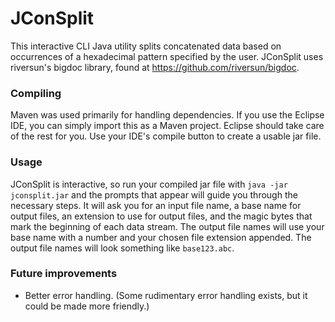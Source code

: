 # JConSplit
This interactive CLI Java utility splits concatenated data based on occurrences of a hexadecimal pattern specified by the user. JConSplit uses riversun's bigdoc library, found at https://github.com/riversun/bigdoc.

### Compiling
Maven was used primarily for handling dependencies. If you use the Eclipse IDE, you can simply import this as a Maven project. Eclipse should take care of the rest for you. Use your IDE's compile button to create a usable jar file.

### Usage
JConSplit is interactive, so run your compiled jar file with `java -jar jconsplit.jar` and the prompts that appear will guide you through the necessary steps. It will ask you for an input file name, a base name for output files, an extension to use for output files, and the magic bytes that mark the beginning of each data stream. The output file names will use your base name with a number and your chosen file extension appended. The output file names will look something like `base123.abc`.

### Future improvements
* Better error handling. (Some rudimentary error handling exists, but it could be made more friendly.)
